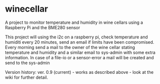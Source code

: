 # winecellar
A project to monitor temperature and humidity in wine cellars using a Raspberry Pi and the BME280 sensor

This project will using the i2c on a raspberry pi, check temperature and humiditi every 20 minutes, send an email if limits have been compromised. Every morning send a mail to the owner of the wine cellar stating temperature and humidity and a similar email to sys-admin with some extra information.
In case of a file-io or a sensor-error a mail will be created and send to the sys-admin

Version history:
ver. 0.9 (current) - works as described above - look at the wiki for further detail.
